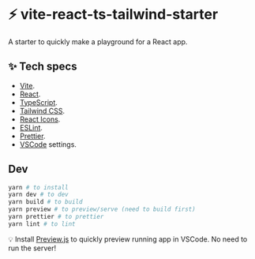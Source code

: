 # ⚡ vite-react-ts-tailwind-starter

A starter to quickly make a playground for a React app.

## ✨ Tech specs

- [Vite](https://vitejs.dev/).
- [React](https://reactjs.org/).
- [TypeScript](https://www.typescriptlang.org/).
- [Tailwind CSS](https://tailwindcss.com/).
- [React Icons](https://react-icons.github.io/react-icons/).
- [ESLint](https://eslint.org/).
- [Prettier](https://prettier.io/).
- [VSCode](https://code.visualstudio.com/) settings.

## Dev

```bash
yarn # to install
yarn dev # to dev
yarn build # to build
yarn preview # to preview/serve (need to build first)
yarn prettier # to prettier
yarn lint # to lint
```

💡 Install [Preview.js](https://previewjs.com/) to quickly preview running app in VSCode. No need to run the server!